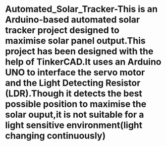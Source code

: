 # Automated_Solar_Tracker-This is an Arduino-based automated solar tracker project designed to maximise solar panel output.This project has been designed with the help of TinkerCAD.It uses an Arduino UNO to interface the servo motor and the Light Detecting Resistor (LDR).Though it detects the best possible position to maximise the solar ouput,it is not suitable for a light sensitive environment(light changing continuously) 
